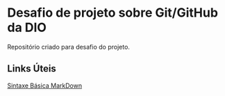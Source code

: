 # Desafio de projeto sobre Git/GitHub da DIO
 Repositório criado para desafio do projeto.

 ## Links Úteis
[Sintaxe Básica MarkDown](https://www.markdownguide.org/basic-syntax/)
